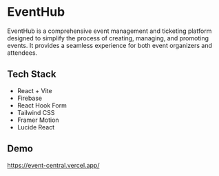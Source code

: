 
# EventHub

EventHub is a comprehensive event management and ticketing platform designed to simplify the process of creating, managing, and promoting events. It provides a seamless experience for both event organizers and attendees.

## Tech Stack
- React + Vite
- Firebase
- React Hook Form
- Tailwind CSS
- Framer Motion
- Lucide React

## Demo
https://event-central.vercel.app/
